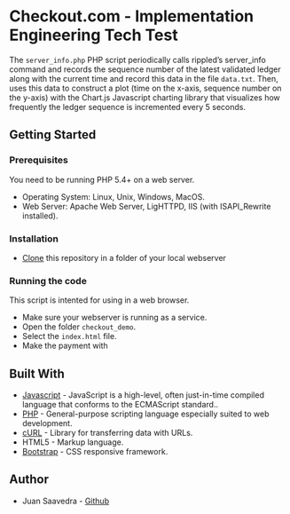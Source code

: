 # Checkout.com - Implementation Engineering Tech Test

The `server_info.php` PHP script periodically calls rippled’s server_info command and records the sequence number of the latest validated ledger along with the current time and record this data in the file `data.txt`. Then, uses this data to construct a plot (time on the x-axis, sequence number on the y-axis) with the Chart.js Javascript charting library that visualizes how frequently the ledger sequence is incremented every 5 seconds. 

## Getting Started

### Prerequisites

You need to be running PHP 5.4+ on a web server.

* Operating System: Linux, Unix, Windows, MacOS.
* Web Server: Apache Web Server, LigHTTPD, IIS (with ISAPI_Rewrite installed).

### Installation

* [Clone](https://help.github.com/en/github/creating-cloning-and-archiving-repositories/cloning-a-repository) this repository in a folder of your local webserver


### Running the code

This script is intented for using in a web browser. 

* Make sure your webserver is running as a service.
* Open the folder `checkout_demo`.
* Select the `index.html` file.
* Make the payment with

## Built With
* [Javascript](https://www.ecma-international.org/publications-and-standards/standards/ecma-262/) - JavaScript is a high-level, often just-in-time compiled language that conforms to the ECMAScript standard..
* [PHP](https://www.php.net) - General-purpose scripting language especially suited to web development.
* [cURL](https://curl.haxx.se/) - Library for transferring data with URLs.
* HTML5 - Markup language.
* [Bootstrap](https://getbootstrap.com/) - CSS responsive framework.


## Author

* Juan Saavedra - [Github](https://github.com/saavedrajj)